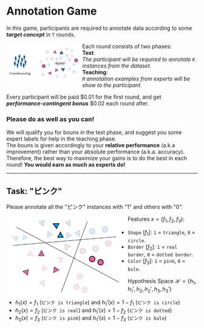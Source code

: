 # Annotation Game
In this game, participants are required to annotate data according to some ___target concept___ in `T` rounds.

<img src="imgs/task illustration.png" width = "200" align=left />

Each round consists of two phases:  
__Test__:  
    _The participant will be required to annotate `K` instances from the dataset._  
__Teaching__:   
    _`M` annotation examples from experts will be show to the participant._  
    
Every participant will be paid \$0.01 for the first round, and get ___performance-contingent bonus___ \$0.02 each round after. 

### Please do as well as you can!
We will qualify you for bouns in the test phase, and suggest you some expert labels for help in the teaching phase.  
The bouns is given accordingly to your __relative performance__ (a.k.a improvement) rather than your absolute performance (a.k.a. accuracy).  
Therefore, the best way to maximize your gains is to do the best in each round! __You would earn as much as experts do!__

--------
## Task:  "ピンク"
Please annotate all the "ピンク" instances with "1" and others with "0".

<img src="imgs/task illustration 2.png" width = "320" align=left />

Features $x = (f_1, f_2, f_3)$:  
- `Shape` $[f_1]$: `1` = `triangle`, `0` = `circle`. 
- `Border` $[f_2]$: `1` = `real border`, `0` = `dotted border`.
- `Color` $[f_3]$: `1` = `pink`, `0` = `bule`.

Hypothesis Space $\mathcal H = \{h_1, h_1', h_2, h_2', h_3, h_3'\}$
-  $h_1(x) = f_1$ (`ピンク is triangle`) and $h_1'(x) = 1 - f_1$ (`ピンク is circle`)
- $h_2(x) = f_2$ (`ピンク is real`) and $h_1'(x) = 1 - f_2$ (`ピンク is dotted`)
- $h_3(x) = f_3$ (`ピンク is pink`) and $h_1'(x) = 1 - f_3$ (`ピンク is bule`)
